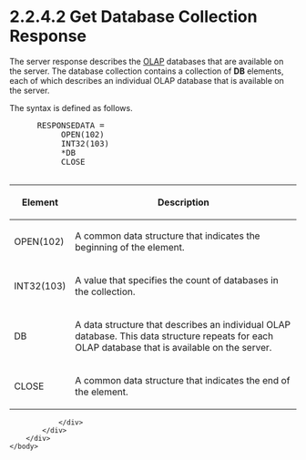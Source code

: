 <html dir="LTR" xmlns:mshelp="http://msdn.microsoft.com/mshelp" xmlns:ddue="http://ddue.schemas.microsoft.com/authoring/2003/5" xmlns:xlink="http://www.w3.org/1999/xlink" xmlns:tool="http://www.microsoft.com/tooltip">
    <head>
        <meta http-equiv="Content-Type" content="text/html; CHARSET=utf-8"></meta>
        <meta name="save" content="history"></meta>
        <title>2.2.4.2 Get Database Collection Response</title>
        <xml>
            <mshelp:toctitle title="2.2.4.2 Get Database Collection Response"></mshelp:toctitle>
            <mshelp:rltitle title="[MS-SSAS8]: Get Database Collection Response"></mshelp:rltitle>
            <mshelp:keyword index="A" term="cbf838c5-f260-40c4-835a-02ab0b9e9517"></mshelp:keyword>
            <mshelp:attr name="DCSext.ContentType" value="open specification"></mshelp:attr>
            <mshelp:attr name="AssetID" value="cbf838c5-f260-40c4-835a-02ab0b9e9517"></mshelp:attr>
            <mshelp:attr name="TopicType" value="kbRef"></mshelp:attr>
            <mshelp:attr name="DCSext.Title" value="[MS-SSAS8]: Get Database Collection Response" />
        </xml>
    </head>
    <body>
        <div id="header">
            <h1 class="heading">2.2.4.2 Get Database Collection Response</h1>
        </div>
        <div id="mainSection">
            <div id="mainBody">
                <div id="allHistory" class="saveHistory"></div>
                <div id="sectionSection0" class="section" name="collapseableSection">
                    

<p>The server response describes the <a href="c527450b-f5bd-424b-8c98-ba6365288f35.htm#gt_055c223a-52f1-4d41-b95b-d7c60eaa388f">OLAP</a> databases that are
available on the server. The database collection contains a collection of <b>DB</b>
elements, each of which describes an individual OLAP database that is available
on the server.</p>

<p>The syntax is defined as follows.           </p>

<dl>
<dd>
<div><pre> RESPONSEDATA = 
      OPEN(102)
      INT32(103)
      *DB
      CLOSE
            
</pre></div>
</dd></dl>

<table>
 <thead>
  <tr>
   <th>
   <p>Element</p>
   </th>
   <th>
   <p>Description</p>
   </th>
  </tr>
 </thead>
 <tr>
  <td>
  <p>OPEN(102)</p>
  </td>
  <td>
  <p>A common data structure that indicates the beginning
  of the element.</p>
  </td>
 </tr>
 <tr>
  <td>
  <p>INT32(103)</p>
  </td>
  <td>
  <p>A value that specifies the count of databases in the
  collection.</p>
  </td>
 </tr>
 <tr>
  <td>
  <p>DB</p>
  </td>
  <td>
  <p>A data structure that describes an individual OLAP
  database. This data structure repeats for each OLAP database that is
  available on the server.</p>
  </td>
 </tr>
 <tr>
  <td>
  <p>CLOSE</p>
  </td>
  <td>
  <p>A common data structure that indicates the end of the
  element.</p>
  </td>
 </tr>
</table>

<p> </p>


                </div>
            </div>
        </div>
    </body>
</html>